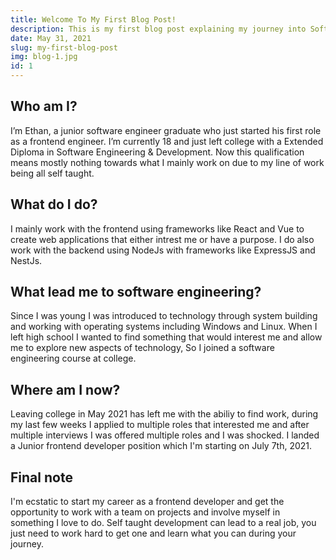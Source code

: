 ```yaml
---
title: Welcome To My First Blog Post!
description: This is my first blog post explaining my journey into Software development.
date: May 31, 2021
slug: my-first-blog-post
img: blog-1.jpg
id: 1
---
```


## Who am I?

I’m Ethan, a junior software engineer graduate who just started his first role as a frontend engineer. I’m currently 18 and just left college with a Extended Diploma in Software Engineering & Development. Now this qualification means mostly nothing towards what I mainly work on due to my line of work being all self taught.

## What do I do?

I mainly work with the frontend using frameworks like React and Vue to create web applications that either intrest me or have a purpose. I do also work with the backend using NodeJs with frameworks like ExpressJS and NestJs.

## What lead me to software engineering?

Since I was young I was introduced to technology through system building and working with operating systems including Windows and Linux. When I left high school I wanted to find something that would interest me and allow me to explore new aspects of technology, So I joined a software engineering course at college.

## Where am I now?

Leaving college in May 2021 has left me with the abiliy to find work, during my last few weeks I applied to multiple roles that interested me and after multiple interviews I was offered multiple roles and I was shocked. I landed a Junior frontend developer position which I'm starting on July 7th, 2021.

## Final note

I'm ecstatic to start my career as a frontend developer and get the opportunity to work with a team on projects and involve myself in something I love to do. Self taught development can lead to a real job, you just need to work hard to get one and learn what you can during your journey.
